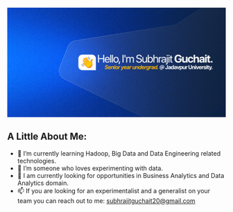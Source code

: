![](Linkedin_cover.jpg)

<!--
**Subhrajit91939/Subhrajit91939** is a ✨ _special_ ✨ repository because its `README.md` (this file) appears on your GitHub profile.

Here are some ideas to get you started:

- 🔭 I’m currently working on ...
- 🌱 I’m currently learning ...
- 👯 I’m looking to collaborate on ...
- 🤔 I’m looking for help with ...
- 💬 Ask me about ...
- 📫 How to reach me: ...
- 😄 Pronouns: ...
- ⚡ Fun fact: ...
-->

<h2>A Little About Me:</h2>

- 🌱 I’m currently learning Hadoop, Big Data and Data Engineering related technologies.
- 🔭 I’m someone who loves experimenting with data.
- 🎯 I am currently looking for opportunities in Business Analytics and Data Analytics domain.
- 📫 If you are looking for an experimentalist and a generalist on your team you can reach out to me: subhrajitguchait20@gmail.com
